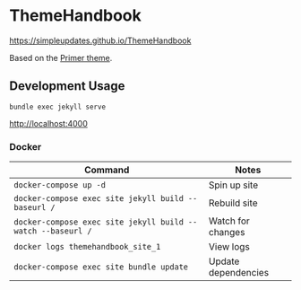 # ThemeHandbook

https://simpleupdates.github.io/ThemeHandbook

Based on the [Primer theme](https://github.com/pages-themes/primer).

## Development Usage

`bundle exec jekyll serve`

[http://localhost:4000](http://localhost:4000)

### Docker

Command                                                     | Notes
------------------------------------------------------------|------------------------------------
`docker-compose up -d`                                      | Spin up site
`docker-compose exec site jekyll build --baseurl /`         | Rebuild site
`docker-compose exec site jekyll build --watch --baseurl /` | Watch for changes
`docker logs themehandbook_site_1`                          | View logs
`docker-compose exec site bundle update`                    | Update dependencies